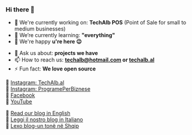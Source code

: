 ### Hi there 👋

<!--
**techalb/techalb** is a ✨ _special_ ✨ repository because its `README.md` (this file) appears on your GitHub profile.
-->

- 🔭 We're currently working on: **TechAlb POS** (Point of Sale for small to medium businesses)
- 🌱 We’re currently learning: **"everything"**
- 👯 We're happy **u're here 😉**
<!-- - 🤔 I’m looking for help with ... -->
- 💬 Ask us about: **projects we have**
- 📫 How to reach us: **techalb@hotmail.com or [techalb.al](https://techalb.al)**
- ⚡ Fun fact: **We love open source**

🔗 [Instagram: TechAlb.al](https://www.instagram.com/techalb.al) <br/>
🔗 [Instagram: ProgramePerBiznese](https://www.instagram.com/programeperbiznese) <br/>
🔗 [Facebook](https://www.facebook.com/techalb) <br/>
🔗 [YouTube](https://www.youtube.com/channel/UCOcfNyZOfk0qH2PqizmFb6Q) <br/>


💭 [Read our blog in English](https://techalb.al/blog/?lang=en) <br/>
💭 [Leggi il nostro blog in Italiano](https://techalb.al/blog/?lang=it) <br/>
💭 [Lexo blog-un tonë në Shqip](https://techalb.al/blog) <br/>
